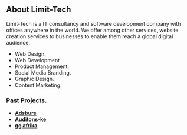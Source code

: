 ## About Limit-Tech

Limit-Tech is a IT consultancy and software development company with offices anywhere in the world. We offer among other services, website creation services to businesses to enable them reach a global digital audience.

-   Web Design.
-   Web Development
-   Product Management.
-   Social Media Branding.
-   Graphic Design.
-   Content Marketing.

### Past Projects.

-   **[Adsbure](https://adsbure.co.ke/)**
-   **[Auditons-ke](https://auditions.co.ke/)**
-   **[gg afrika](https://ggafrika.com/)**
